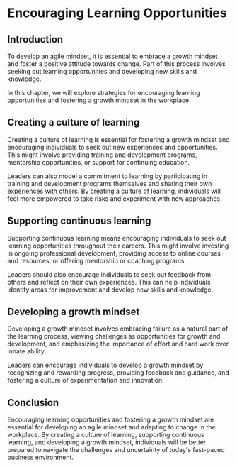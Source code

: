 Encouraging Learning Opportunities
=========================================================================

Introduction
------------

To develop an agile mindset, it is essential to embrace a growth mindset and foster a positive attitude towards change. Part of this process involves seeking out learning opportunities and developing new skills and knowledge.

In this chapter, we will explore strategies for encouraging learning opportunities and fostering a growth mindset in the workplace.

Creating a culture of learning
------------------------------

Creating a culture of learning is essential for fostering a growth mindset and encouraging individuals to seek out new experiences and opportunities. This might involve providing training and development programs, mentorship opportunities, or support for continuing education.

Leaders can also model a commitment to learning by participating in training and development programs themselves and sharing their own experiences with others. By creating a culture of learning, individuals will feel more empowered to take risks and experiment with new approaches.

Supporting continuous learning
------------------------------

Supporting continuous learning means encouraging individuals to seek out learning opportunities throughout their careers. This might involve investing in ongoing professional development, providing access to online courses and resources, or offering mentorship or coaching programs.

Leaders should also encourage individuals to seek out feedback from others and reflect on their own experiences. This can help individuals identify areas for improvement and develop new skills and knowledge.

Developing a growth mindset
---------------------------

Developing a growth mindset involves embracing failure as a natural part of the learning process, viewing challenges as opportunities for growth and development, and emphasizing the importance of effort and hard work over innate ability.

Leaders can encourage individuals to develop a growth mindset by recognizing and rewarding progress, providing feedback and guidance, and fostering a culture of experimentation and innovation.

Conclusion
----------

Encouraging learning opportunities and fostering a growth mindset are essential for developing an agile mindset and adapting to change in the workplace. By creating a culture of learning, supporting continuous learning, and developing a growth mindset, individuals will be better prepared to navigate the challenges and uncertainty of today's fast-paced business environment.
